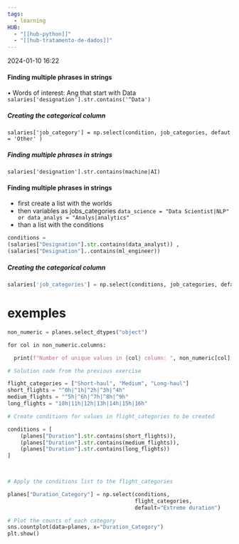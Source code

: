 ```yaml
---
tags:
  - learning
HUB:
  - "[[hub-python]]"
  - "[[hub-tratamento-de-dados]]"
---
```

2024-01-10  16:22

#### Finding multiple phrases in strings
• Words of interest: Ang that start with Data
`salaries['designation'].str.contains('^Data')`

##### Creating the categorical column
`salaries['job_category'] = np.select(condition, job_categories, defaut = 'Other' )`


##### Finding multiple phrases in strings

`salaries['designation'].str.contains(machine|AI)`

#### Finding multiple phrases in strings
- first create a list with the worlds
-  then variables as jobs_categories `data_science = "Data Scientist|NLP" or data_analys = "Analys|analytics"`
- than a list with the conditions
```python
conditions = 
(salaries["Designation"].str.contains(data_analyst)) ,
(salaries["Designation"]..contains(ml_engineer)) 
```
##### Creating the categorical column
```python
salaries['job_categories'] = np.select(conditions, job_categories, default = 'Other')
```

# exemples

```python
non_numeric = planes.select_dtypes("object")

for col in non_numeric.columns:

  print(f"Number of unique values in {col} column: ", non_numeric[col].nunique())
```

```python
# Solution code from the previous exercise

flight_categories = ["Short-haul", "Medium", "Long-haul"]
short_flights = "^0h|^1h|^2h|^3h|^4h"
medium_flights = "^5h|^6h|^7h|^8h|^9h"
long_flights = "10h|11h|12h|13h|14h|15h|16h"

# Create conditions for values in flight_categories to be created

conditions = [
    (planes["Duration"].str.contains(short_flights)),
    (planes["Duration"].str.contains(medium_flights)),
    (planes["Duration"].str.contains(long_flights))
]

  

# Apply the conditions list to the flight_categories

planes["Duration_Category"] = np.select(conditions, 
                                        flight_categories,
                                        default="Extreme duration")

# Plot the counts of each category
sns.countplot(data=planes, x="Duration_Category")
plt.show()
```